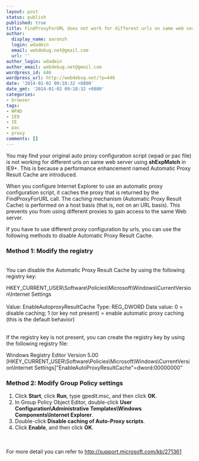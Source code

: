 ```yaml
---
layout: post
status: publish
published: true
title: FindProxyForURL does not work for different urls on same web server
author:
  display_name: aaronzh
  login: wdadmin
  email: webdebug.net@gmail.com
  url: ''
author_login: wdadmin
author_email: webdebug.net@gmail.com
wordpress_id: 446
wordpress_url: http://webdebug.net/?p=446
date: '2014-01-02 09:18:32 +0800'
date_gmt: '2014-01-02 09:18:32 +0800'
categories:
- browser
tags:
- WPAD
- IE9
- IE
- pac
- proxy
comments: []
---
```

<p>You may find your original auto proxy configuration script (wpad or pac file) is not working for different urls on same web server&nbsp;using <strong>shExpMatch </strong>in IE9+. This is because a performance enhancement named Automatic Proxy Result Cache are introduced.</p>
<!--more-->
<p>When you configure Internet Explorer to use an automatic proxy configuration script, it caches the proxy that is returned by the FindProxyForURL call. The caching mechanism (Automatic Proxy Result Cache) is performed on a host basis (that is, not on an URL basis). This prevents you from using different proxies to gain access to the same Web server.</p>
<p>If you have to use different proxy configuration by urls, you can use the following methods to disable Automatic Proxy Result Cache.</p>
<h3 id="tocHeadRef">Method 1: Modify the registry</h3><br />
You can disable the Automatic Proxy Result Cache by using the following registry key:</p>
<div>
<div>HKEY_CURRENT_USER\Software\Policies\Microsoft\Windows\CurrentVersion\Internet Settings</div><br />
Value: EnableAutoproxyResultCache Type: REG_DWORD Data value: 0 = disable caching; 1 (or key not present) = enable automatic proxy caching (this is the default behavior)</p>
<p></div><br />
If the registry key is not present, you can create the registry key by using the following registry file:</p>
<div>Windows Registry Editor Version 5.00<br />
[HKEY_CURRENT_USER\Software\Policies\Microsoft\Windows\CurrentVersion\Internet Settings]"EnableAutoProxyResultCache"=dword:00000000"</div></p>
<h3 id="tocHeadRef">Method 2: Modify Group Policy settings</h3></p>
<ol>
<li>Click <strong>Start</strong>, click <strong>Run</strong>, type gpedit.msc, and then click <strong>OK</strong>.</li>
<li>In Group Policy Object Editor, double-click <strong>User Configuration\Administrative Templates\Windows Components\Internet Explorer</strong>.</li>
<li>Double-click <strong>Disable caching of Auto-Proxy scripts</strong>.</li>
<li>Click <strong>Enable</strong>, and then click <strong>OK</strong>.</li><br />
</ol><br />
For more detail you can refer to <a href="http://support.microsoft.com/kb/271361">http://support.microsoft.com/kb/271361</a></p>
